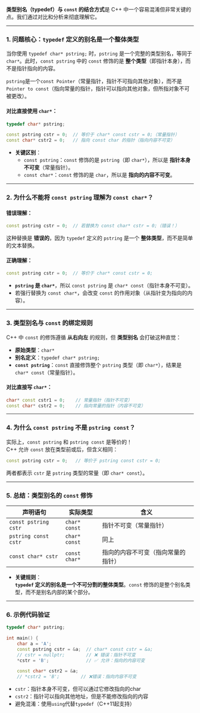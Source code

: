  **类型别名（typedef）与 `const` 的结合方式**是 C++ 中一个容易混淆但非常关键的点。我们通过对比和分析来彻底理解它。

---

### 1. 问题核心：`typedef` 定义的别名是一个整体类型
当你使用 `typedef char* pstring;` 时，`pstring` 是一个完整的类型别名，等同于 `char*`。此时，`const pstring` 中的 `const` 修饰的是 **整个类型**（即指针本身），而不是指针指向的内容。

`pstring`是一个`const Pointer`（常量指针，指针不可指向其他对象），而不是`Pointer to const`（指向常量的指针，指针可以指向其他对象，但所指对象不可被更改）。

#### 对比直接使用 `char*`：
```cpp
typedef char* pstring;

const pstring cstr = 0;  // 等价于 char* const cstr = 0;（常量指针）
const char* cstr2 = 0;   // 指向 const char 的指针（指向内容不可变）
```

- **关键区别**：
  - `const pstring`：`const` 修饰的是 `pstring`（即 `char*`），所以是 **指针本身不可变**（常量指针）。
  - `const char*`：`const` 修饰的是 `char`，所以是 **指向的内容不可变**。

---

### 2. **为什么不能将 `const pstring` 理解为 `const char*`？**
#### 错误理解：
```cpp
const pstring cstr = 0;  // 若替换为 const char* cstr = 0;（错误！）
```
这种替换是 **错误的**，因为 `typedef` 定义的 `pstring` 是一个 **整体类型**，而不是简单的文本替换。

#### 正确理解：
```cpp
const pstring cstr = 0;  // 等价于 char* const cstr = 0;
```
- **`pstring` 是 `char*`**，所以 `const pstring` 是 `char* const`（指针本身不可变）。
- 若强行替换为 `const char*`，会改变 `const` 的作用对象（从指针变为指向的内容）。

---

### 3. **类型别名与 `const` 的绑定规则**
C++ 中 `const` 的修饰遵循 **从右向左** 的规则，但 **类型别名** 会打破这种直觉：
- **原始类型**：`char*`
- **别名定义**：`typedef char* pstring;`
- **`const pstring`**：`const` 直接修饰整个 `pstring` 类型（即 `char*`），结果是 `char* const`（常量指针）。

#### 对比直接写 `char*`：
```cpp
char* const cstr1 = 0;    // 常量指针（指针不可变）
const char* cstr2 = 0;    // 指向常量的指针（内容不可变）
```

---

### 4. **为什么 `const pstring` 不是 `pstring const`？**
实际上，`const pstring` 和 `pstring const` 是等价的！  
C++ 允许 `const` 放在类型前或后，但含义相同：
```cpp
const pstring cstr = 0;   // 等价于 pstring const cstr = 0;
```
两者都表示 `cstr` 是 `pstring` 类型的常量（即 `char* const`）。

---

### 5. **总结：类型别名的 `const` 修饰**
| 声明语句             | 实际类型      | 含义                               |
| -------------------- | ------------- | ---------------------------------- |
| `const pstring cstr` | `char* const` | 指针不可变（常量指针）             |
| `pstring const cstr` | `char* const` | 同上                               |
| `const char* cstr`   | `const char*` | 指向的内容不可变（指向常量的指针） |

- **关键规则**：  
  **`typedef` 定义的别名是一个不可分割的整体类型**。`const` 修饰的是整个别名类型，而不是别名内部的某个部分。

---

### 6. **示例代码验证**
```cpp
typedef char* pstring;

int main() {
    char a = 'A';
    const pstring cstr = &a;  // char* const cstr = &a;
    // cstr = nullptr;        // ❌ 错误：指针不可变
    *cstr = 'B';              // ✅ 允许：指向的内容可变

    const char* cstr2 = &a;
    // *cstr2 = 'B';        // ❌错误：指向内容不可变
```

-   `cstr`：指针本身不可变，但可以通过它修改指向的char
-   `cstr2`：指针可以指向其他地址，但是不能修改指向的内容
-   避免混淆：使用`using`代替`typedef`（C++11起支持）